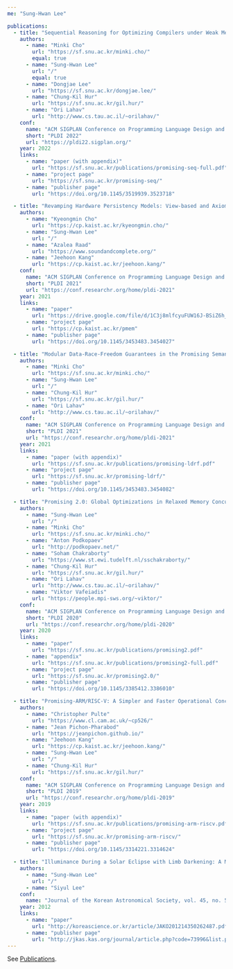 ```yaml
---
me: "Sung-Hwan Lee"

publications:
  - title: "Sequential Reasoning for Optimizing Compilers under Weak Memory Concurrency"
    authors:
      - name: "Minki Cho"
        url: "https://sf.snu.ac.kr/minki.cho/"
        equal: true
      - name: "Sung-Hwan Lee"
        url: "/"
        equal: true
      - name: "Dongjae Lee"
        url: "https://sf.snu.ac.kr/dongjae.lee/"
      - name: "Chung-Kil Hur"
        url: "https://sf.snu.ac.kr/gil.hur/"
      - name: "Ori Lahav"
        url: "http://www.cs.tau.ac.il/~orilahav/"
    conf:
      name: "ACM SIGPLAN Conference on Programming Language Design and Implementation"
      short: "PLDI 2022"
      url: "https://pldi22.sigplan.org/"
    year: 2022
    links:
      - name: "paper (with appendix)"
        url: "https://sf.snu.ac.kr/publications/promising-seq-full.pdf"
      - name: "project page"
        url: "https://sf.snu.ac.kr/promising-seq/"
      - name: "publisher page"
        url: "https://doi.org/10.1145/3519939.3523718"

  - title: "Revamping Hardware Persistency Models: View-based and Axiomatic Persistency Models for Intel-x86 and ARMv8"
    authors:
      - name: "Kyeongmin Cho"
        url: "https://cp.kaist.ac.kr/kyeongmin.cho/"
      - name: "Sung-Hwan Lee"
        url: "/"
      - name: "Azalea Raad"
        url: "https://www.soundandcomplete.org/"
      - name: "Jeehoon Kang"
        url: "https://cp.kaist.ac.kr/jeehoon.kang/"
    conf:
      name: "ACM SIGPLAN Conference on Programming Language Design and Implementation"
      short: "PLDI 2021"
      url: "https://conf.researchr.org/home/pldi-2021"
    year: 2021
    links:
      - name: "paper"
        url: "https://drive.google.com/file/d/1C3j8mlfcyuFUW16J-BSiZ6h_aJdq_s5d/view"
      - name: "project page"
        url: "https://cp.kaist.ac.kr/pmem"
      - name: "publisher page"
        url: "https://doi.org/10.1145/3453483.3454027"

  - title: "Modular Data-Race-Freedom Guarantees in the Promising Semantics"
    authors:
      - name: "Minki Cho"
        url: "https://sf.snu.ac.kr/minki.cho/"
      - name: "Sung-Hwan Lee"
        url: "/"
      - name: "Chung-Kil Hur"
        url: "https://sf.snu.ac.kr/gil.hur/"
      - name: "Ori Lahav"
        url: "http://www.cs.tau.ac.il/~orilahav/"
    conf:
      name: "ACM SIGPLAN Conference on Programming Language Design and Implementation"
      short: "PLDI 2021"
      url: "https://conf.researchr.org/home/pldi-2021"
    year: 2021
    links:
      - name: "paper (with appendix)"
        url: "https://sf.snu.ac.kr/publications/promising-ldrf.pdf"
      - name: "project page"
        url: "https://sf.snu.ac.kr/promising-ldrf/"
      - name: "publisher page"
        url: "https://doi.org/10.1145/3453483.3454082"

  - title: "Promising 2.0: Global Optimizations in Relaxed Memory Concurrency"
    authors:
      - name: "Sung-Hwan Lee"
        url: "/"
      - name: "Minki Cho"
        url: "https://sf.snu.ac.kr/minki.cho/"
      - name: "Anton Podkopaev"
        url: "http://podkopaev.net/"
      - name: "Soham Chakraborty"
        url: "https://www.st.ewi.tudelft.nl/sschakraborty/"
      - name: "Chung-Kil Hur"
        url: "https://sf.snu.ac.kr/gil.hur/"
      - name: "Ori Lahav"
        url: "http://www.cs.tau.ac.il/~orilahav/"
      - name: "Viktor Vafeiadis"
        url: "https://people.mpi-sws.org/~viktor/"
    conf:
      name: "ACM SIGPLAN Conference on Programming Language Design and Implementation"
      short: "PLDI 2020"
      url: "https://conf.researchr.org/home/pldi-2020"
    year: 2020
    links:
      - name: "paper"
        url: "https://sf.snu.ac.kr/publications/promising2.pdf"
      - name: "appendix"
        url: "https://sf.snu.ac.kr/publications/promising2-full.pdf"
      - name: "project page"
        url: "https://sf.snu.ac.kr/promising2.0/"
      - name: "publisher page"
        url: "https://doi.org/10.1145/3385412.3386010"

  - title: "Promising-ARM/RISC-V: A Simpler and Faster Operational Concurrency Model"
    authors:
      - name: "Christopher Pulte"
        url: "https://www.cl.cam.ac.uk/~cp526/"
      - name: "Jean Pichon-Pharabod"
        url: "https://jeanpichon.github.io/"
      - name: "Jeehoon Kang"
        url: "https://cp.kaist.ac.kr/jeehoon.kang/"
      - name: "Sung-Hwan Lee"
        url: "/"
      - name: "Chung-Kil Hur"
        url: "https://sf.snu.ac.kr/gil.hur/"
    conf:
      name: "ACM SIGPLAN Conference on Programming Language Design and Implementation"
      short: "PLDI 2019"
      url: "https://conf.researchr.org/home/pldi-2019"
    year: 2019
    links:
      - name: "paper (with appendix)"
        url: "https://sf.snu.ac.kr/publications/promising-arm-riscv.pdf"
      - name: "project page"
        url: "https://sf.snu.ac.kr/promising-arm-riscv/"
      - name: "publisher page"
        url: "https://doi.org/10.1145/3314221.3314624"

  - title: "Illuminance During a Solar Eclipse with Limb Darkening: A Mathematicsl Model"
    authors:
      - name: "Sung-Hwan Lee"
        url: "/"
      - name: "Siyul Lee"
    conf:
      name: "Journal of the Korean Astronomical Society, vol. 45, no. 5, Oct. 2012"
    year: 2012
    links:
      - name: "paper"
        url: "http://koreascience.or.kr/article/JAKO201214350262487.pdf"
      - name: "publisher page"
        url: "http://jkas.kas.org/journal/article.php?code=73996&list.php?m=1"
---
```

See [Publications](publications).
